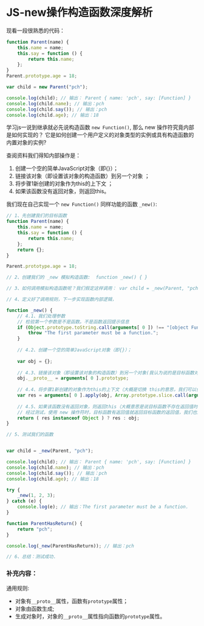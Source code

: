 # JS-new操作构造函数深度解析

现看一段很熟悉的代码：

```js
function Parent(name) {
    this.name = name;
    this.say = function () {
        return this.name;
    };
}
Parent.prototype.age = 18;

var child = new Parent("pch");

console.log(child); // 输出： Parent { name: 'pch', say: [Function] }
console.log(child.name); // 输出：pch
console.log(child.say()); // 输出：pch
console.log(child.age); // 输出：18
```

学习js一说到继承就必先说构造函数 `new Function()`, 那么 new 操作符究竟内部是如何实现的？
它是如何创建一个用户定义的对象类型的实例或具有构造函数的内置对象的实例?

查阅资料我们得知内部操作是：

1. 创建一个空的简单JavaScript对象（即{}）；
1. 链接该对象（即设置该对象的构造函数）到另一个对象 ；
1. 将步骤1新创建的对象作为this的上下文 ；
1. 如果该函数没有返回对象，则返回this。

我们现在自己实现一个 `new Function()` 同样功能的函数 `_new()`:

```js
// 1、先创建我们的目标函数
function Parent(name) {
    this.name = name;
    this.say = function () {
        return this.name;
    };
    return {};
}

Parent.prototype.age = 18;

// 2、创建我们的 _new 模拟构造函数:  function _new() { }

// 3、如何调用模拟构造函数呢？我们假定这样调用： var child = _new(Parent, "pch");

// 4、定义好了调用规则，下一步实现函数内部逻辑，

function _new() { 
    // 4.1、我们处理参数
    // 检验第一个参数是不是函数。不是函数返回提示信息
    if (Object.prototype.toString.call(arguments[ 0 ]) !== "[object Function]") {
        throw "The first parameter must be a function.";
    }
    
    // 4.2、创建一个空的简单JavaScript对象（即{}）；
    
    var obj = {};
    
    // 4.3、链接该对象（即设置该对象的构造函数）到另一个对象(我认为说的是目标函数对象，绑定原型) ；
    obj.__proto__ = arguments[ 0 ].prototype;
    
    // 4.4、将步骤1新创建的对象作为this的上下文（大概是切换 this的意思，我们可以使用 apply 进行参数传递）；
    var res = arguments[ 0 ].apply(obj, Array.prototype.slice.call(arguments).slice(1));
    
    // 4.5、如果该函数没有返回对象，则返回this（大概意思是说目标函数不存在返回值时，返回新对象，否则返回目标函数的返回值）。
    // 经过测试，使用 new 操作符时，目标函数有返回值就返回目标函数的返回值，我们也这样做。
    return ( res instanceof Object ) ? res : obj;
}

// 5、测试我们的函数


var child = _new(Parent, "pch");

console.log(child); // 输出： Parent { name: 'pch', say: [Function] }
console.log(child.name); // 输出：pch
console.log(child.say()); // 输出：pch
console.log(child.age); // 输出：18

try {
    _new(1, 2, 3);
} catch (e) {
    console.log(e); // 输出：The first parameter must be a function.
}

function ParentHasReturn() {
    return "pch";
}

console.log(_new(ParentHasReturn)); // 输出：pch

// 6、总结：测试成功.

```

### 补充内容：

通用规则:

- 对象有`__proto__`属性，函数有`prototype`属性；
- 对象由函数生成;
- 生成对象时，对象的`__proto__`属性指向函数的`prototype`属性。